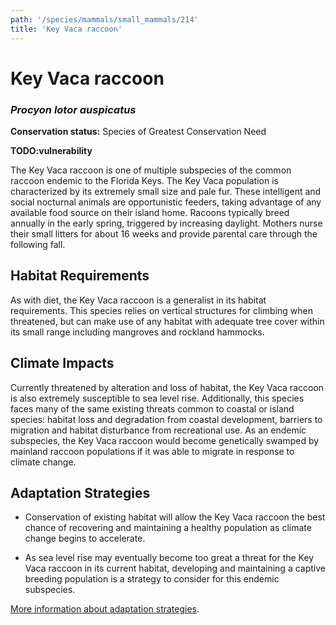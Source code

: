 ```yaml
---
path: '/species/mammals/small_mammals/214'
title: 'Key Vaca raccoon'
---
```


# Key Vaca raccoon
### *Procyon lotor auspicatus*



**Conservation status:** Species of Greatest Conservation Need

**TODO:vulnerability**

The Key Vaca raccoon is one of multiple subspecies of the common raccoon endemic to the Florida Keys.  The Key Vaca population is characterized by its extremely small size and pale fur. These intelligent and social nocturnal animals are opportunistic feeders, taking advantage of any available food source on their island home.  Racoons typically breed annually in the early spring, triggered by increasing daylight.  Mothers nurse their small litters for about 16 weeks and provide parental care through the following fall.

    
## Habitat Requirements

As with diet, the Key Vaca raccoon is a generalist in its habitat requirements.  This species relies on vertical structures for climbing when threatened, but can make use of any habitat with adequate tree cover within its small range including mangroves and rockland hammocks.

## Climate Impacts

Currently threatened by alteration and loss of habitat, the Key Vaca raccoon is also extremely susceptible to sea level rise.  Additionally, this species faces many of the same existing threats common to coastal or island species: habitat loss and degradation from coastal development, barriers to migration and habitat disturbance from recreational use.  As an endemic subspecies, the Key Vaca raccoon would become genetically swamped by mainland raccoon populations if it was able to migrate in response to climate change.

## Adaptation Strategies

- Conservation of existing habitat will allow the Key Vaca raccoon the best chance of recovering and maintaining a healthy population as climate change begins to accelerate.

- As sea level rise may eventually become too great a threat for the Key Vaca raccoon in its current habitat, developing and maintaining a captive breeding population is a strategy to consider for this endemic subspecies.


[More information about adaptation strategies](/strategies).
